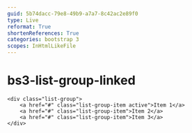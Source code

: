 ```yaml
---
guid: 5b74dacc-79e8-49b9-a7a7-8c42ac2e89f0
type: Live
reformat: True
shortenReferences: True
categories: bootstrap 3
scopes: InHtmlLikeFile
---
```


# bs3-list-group-linked



```
<div class="list-group">
    <a href="#" class="list-group-item active">Item 1</a>
    <a href="#" class="list-group-item">Item 2</a>
    <a href="#" class="list-group-item">Item 3</a>
</div>
```
